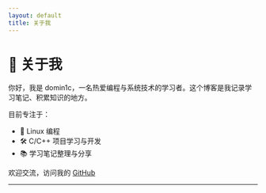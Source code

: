 ```yaml
---
layout: default
title: 关于我
---
```


# 👤 关于我

你好，我是 domin1c，一名热爱编程与系统技术的学习者。这个博客是我记录学习笔记、积累知识的地方。

目前专注于：
- 🧠 Linux 编程
- 🛠️ C/C++ 项目学习与开发
- 📚 学习笔记整理与分享

欢迎交流，访问我的 [GitHub](https://github.com/domin1c0)

---
